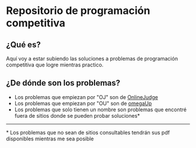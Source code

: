 # Repositorio de programación competitiva

## ¿Qué es?

Aquí voy a estar subiendo las soluciones a problemas de programación competitiva que logre mientras practico.

## ¿De dónde son los problemas?

* Los problemas que empiezan por "OJ" son de [OnlineJudge](https://onlinejudge.org/)
* Los problemas que empiezan por "OU" son de [omegaUp](https://omegaup.com/)
* Los problemas que solo tienen un nombre son problemas que encontré fuera de sitios donde se pueden probar soluciones*

---

\* Los problemas que no sean de sitios consultables tendrán sus pdf disponibles mientras me sea posible
